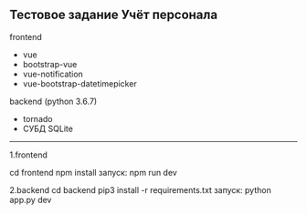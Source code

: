 Тестовое задание 
Учёт персонала
----------
frontend 
- vue
- bootstrap-vue 
- vue-notification
- vue-bootstrap-datetimepicker 

backend (python 3.6.7)
- tornado
- СУБД SQLite
----------
1.frontend

cd frontend
npm install
запуск: npm run dev

2.backend
cd backend
pip3 install -r requirements.txt
запуск: python app.py dev


